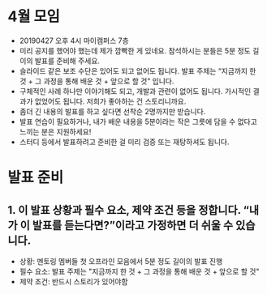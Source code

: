 # 4월 모임
- 20190427 오후 4시 마이캠퍼스 7층
- 미리 공지를 했어야 했는데 제가 깜빡한 게 있네요. 참석하시는 분들은 5분 정도 길이의 발표를 준비해 주세요.
- 슬라이드 같은 보조 수단은 있어도 되고 없어도 됩니다. 발표 주제는 “지금까지 한 것 + 그 과정을 통해 배운 것 + 앞으로 할 것” 입니다.
- 구체적인 사례 하나만 이야기해도 되고, 개발과 관련이 없어도 됩니다. 가시적인 결과가 없었어도 됩니다. 저희가 좋아하는 건 스토리니까요.
- 좀더 긴 내용의 발표를 하고 싶다면 선착순 2명까지만 받습니다.
- 발표 연습이 필요하거나, 내가 배운 내용을 5분이라는 작은 그릇에 담을 수 없다고 느끼는 분은 지원하세요!
- 스터디 등에서 발표하려고 준비한 걸 미리 검증 또는 재탕하셔도 됩니다.

# 발표 준비
## 1. 이 발표 상황과 필수 요소, 제약 조건 등을 정합니다. “내가 이 발표를 듣는다면?”이라고 가정하면 더 쉬울 수 있습니다.
- 상황: 멘토링 멤버들 첫 오프라인 모음에서 5분 정도 길이의 발표 진행
- 필수 요소: 발표 주제는 "지금까지 한 것 + 그 과정을 통해 배운 것 + 앞으로 할 것"
- 제약 조건: 반드시 스토리가 있어야함

